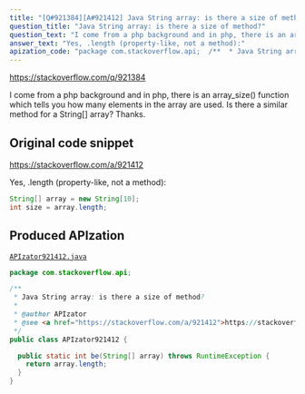 ```yaml
---
title: "[Q#921384][A#921412] Java String array: is there a size of method?"
question_title: "Java String array: is there a size of method?"
question_text: "I come from a php background and in php, there is an array_size() function which tells you how many elements in the array are used. Is there a similar method for a String[] array? Thanks."
answer_text: "Yes, .length (property-like, not a method):"
apization_code: "package com.stackoverflow.api;  /**  * Java String array: is there a size of method?  *  * @author APIzator  * @see <a href=\"https://stackoverflow.com/a/921412\">https://stackoverflow.com/a/921412</a>  */ public class APIzator921412 {    public static int be(String[] array) throws RuntimeException {     return array.length;   } }"
---
```


https://stackoverflow.com/q/921384

I come from a php background and in php, there is an array_size() function which tells you how many elements in the array are used.
Is there a similar method for a String[] array? Thanks.



## Original code snippet

https://stackoverflow.com/a/921412

Yes, .length (property-like, not a method):

```java
String[] array = new String[10];
int size = array.length;
```

## Produced APIzation

[`APIzator921412.java`](https://github.com/pasqualesalza/apization-temp-data/raw/master/apizations/java/APIzator921412.java)

```java
package com.stackoverflow.api;

/**
 * Java String array: is there a size of method?
 *
 * @author APIzator
 * @see <a href="https://stackoverflow.com/a/921412">https://stackoverflow.com/a/921412</a>
 */
public class APIzator921412 {

  public static int be(String[] array) throws RuntimeException {
    return array.length;
  }
}

```